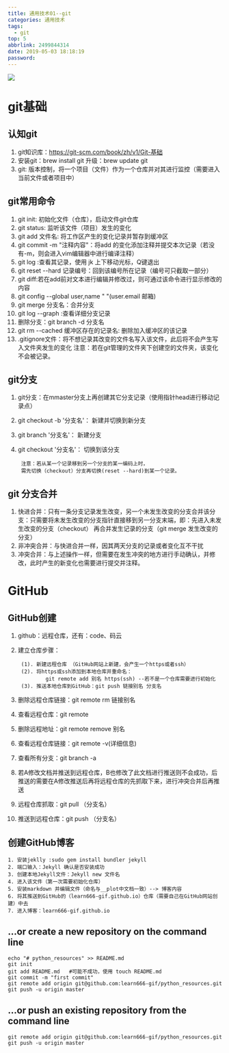 ```yaml
---
title: 通用技术01--git
categories: 通用技术
tags:
  - git
top: 5
abbrlink: 2499844314
date: 2019-05-03 18:18:19
password:
---
```


![](https://jwangtec.oss-cn-chengdu.aliyuncs.com/jwangcloud/index/git.jpeg)

# git基础

<!--more-->

## 认知git


1. git知识库：https://git-scm.com/book/zh/v1/Git-基础
2. 安装git：brew install git 升级：brew update git
3. git: 版本控制，将一个项目（文件）作为一个仓库并对其进行监控（需要进入当前文件或者项目中）

## git常用命令

1. git init: 初始化文件（仓库），启动文件git仓库
2. git status: 监听该文件（项目）发生的变化
3. git add 文件名: 将工作区产生的变化记录并暂存到缓冲区
4. git commit -m "注释内容"：将add 的变化添加注释并提交本次记录（若没有-m，则会进入vim编辑器中进行编译注释）
5. git log :查看其记录，使用 jk 上下移动光标，Q键退出
6. git reset --hard 记录编号：回到该编号所在记录（编号可只截取一部分）
7. git diff:若在add前对文本进行编辑并修改过，则可通过该命令进行显示修改的内容
8. git config --global user,name " "(user.email 邮箱)
9. git merge 分支名：合并分支
10. git log --graph :查看详细分支记录
11. 删除分支：git branch -d 分支名	
12. git rm --cached 缓冲区存在的记录名: 删除加入缓冲区的该记录
13. .gitignore文件：将不想记录其改变的文件名写入该文件，此后将不会产生写入文件夹发生的变化
		注意：若在git管理的文件夹下创建空的文件夹，该变化不会被记录。


## git分支

1. git分支：在mmaster分支上再创建其它分支记录（使用指针head进行移动记录点）
2. git checkout -b '分支名'： 新建并切换到新分支
3. git branch '分支名'： 新建分支
4. git checkout '分支名'： 切换到该分支

		注意：若从某一个记录移到另一个分支的某一编码上时，
		需先切换（checkout）分支再切换(reset --hard)到某一个记录。
		
## git 分支合并

1. 快进合并：只有一条分支记录发生改变，另一个未发生改变的分支合并该分支：只需要将未发生改变的分支指针直接移到另一分支末端，即：先进入未发生改变的分支（checkout） 再合并发生记录的分支（git merge 发生改变的分支）
2. 非冲突合并：与快进合并一样，因其两天分支的记录或者变化互不干扰
3. 冲突合并：与上述操作一样，但需要在发生冲突的地方进行手动确认，并修改，此时产生的新变化也需要进行提交并注释。

# GitHub

## GitHub创建

1. github：远程仓库，还有：code、码云
2. 建立仓库步骤：
		
		(1). 新建远程仓库 （GitHub网站上新建，会产生一个https或者ssh）
		(2). 将https或ssh添加到本地仓库并重命名：
				git remote add 别名 https(ssh) --若不是一个仓库需要进行初始化
		(3). 推送本地仓库到GitHub：git push 链接别名 分支名
		
3. 删除远程仓库链接：git remote rm 链接别名
4. 查看远程仓库：git remote
5. 删除远程地址：git remote remove 别名
6. 查看远程仓库链接：git remote -v(详细信息)
7. 查看所有分支：git branch -a
8. 若A修改文档并推送到远程仓库，B也修改了此文档进行推送则不会成功，后推送的需要在A修改推送后再将远程仓库的先抓取下来，进行冲突合并后再推送
9. 远程仓库抓取：git pull （分支名）
10. 推送到远程仓库：git push （分支名）

## 创建GitHub博客

	1. 安装jeklly :sudo gem install bundler jekyll
	2. 端口输入：Jekyll 确认是否安装成功
	3. 创建本地Jekyll文件：Jekyll new 文件名
	4. 进入该文件（第一次需要初始化仓库）
	5. 安装markdown 并编辑文件（命名与__plot中文档一致）--> 博客内容
	6. 将其推送到GitHub的（learn666-gif.github.io）仓库（需要自己在GitHub网站创建）中去
	7. 进入博客：learn666-gif.github.io



##  …or create a new repository on the command line

```
echo "# python_resources" >> README.md
git init
git add README.md   #可能不成功，使用 touch README.md
git commit -m "first commit"
git remote add origin git@github.com:learn666-gif/python_resources.git
git push -u origin master

```

##  …or push an existing repository from the command line

```
git remote add origin git@github.com:learn666-gif/python_resources.git
git push -u origin master

```